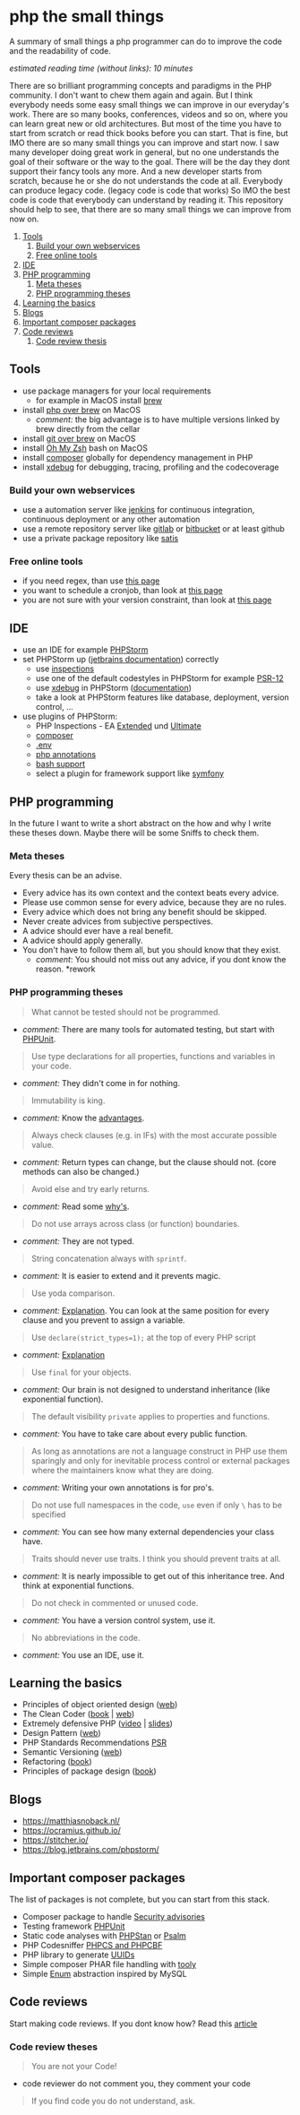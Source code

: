 # php the small things
A summary of small things a php programmer can do to improve the code and the readability of code.

*estimated reading time (without links): 10 minutes*

There are so brilliant programming concepts and paradigms in the PHP community. I don't want to chew them again and again. 
But I think everybody needs some easy small things we can improve in our everyday's work. 
There are so many books, conferences, videos and so on, where you can learn great new or old architectures. 
But most of the time you have to start from scratch or read thick books before you can start. 
That is fine, but IMO there are so many small things you can improve and start now. 
I saw many developer doing great work in general, but no one understands the goal of their software or the way to the goal. 
There will be the day they dont support their fancy tools any more. 
And a new developer starts from scratch, because he or she do not understands the code at all. 
Everybody can produce legacy code. (legacy code is code that works) So IMO the best code is code that everybody can understand by reading it. 
This repository should help to see, that there are so many small things we can improve from now on.     

1. [Tools](#tools)
    1. [Build your own webservices](#build-your-own-webservices)
    1. [Free online tools](#free-online-tools)
1. [IDE](#ide)
1. [PHP programming](#php-programming)
    1. [Meta theses](#meta-theses)
    1. [PHP programming theses](#php-programming-theses)
1. [Learning the basics](#learning-the-basics)
1. [Blogs](#blogs)
1. [Important composer packages](#important-composer-packages)
1. [Code reviews](#code-reviews)
    1. [Code review thesis](#code-review-theses)

## Tools
* use package managers for your local requirements
    * for example in MacOS install [brew](https://brew.sh/index_de)
* install [php over brew](https://formulae.brew.sh/formula/php) on MacOS
    * *comment:* the big advantage is to have multiple versions linked by brew directly from the cellar 
* install [git over brew](https://gist.github.com/derhuerst/1b15ff4652a867391f03) on MacOS
* install [Oh My Zsh](https://github.com/ohmyzsh/ohmyzsh) bash on MacOS
* install [composer](https://getcomposer.org/download/) globally for dependency management in PHP
* install [xdebug](https://xdebug.org/docs/install) for debugging, tracing, profiling and the codecoverage

### Build your own webservices
* use a automation server like [jenkins](https://jenkins.io/) for continuous integration, continuous deployment or any other automation
* use a remote repository server like [gitlab](https://about.gitlab.com/) or [bitbucket](https://bitbucket.org/) or at least github 
* use a private package repository like [satis](https://github.com/composer/satis)

### Free online tools
* if you need regex, than use [this page](https://regex101.com/)
* you want to schedule a cronjob, than look at [this page](https://crontab.guru/)
* you are not sure with your version constraint, than look at [this page](https://jubianchi.github.io/semver-check/#/)  

## IDE
* use an IDE for example [PHPStorm](https://www.jetbrains.com/phpstorm/) 
* set PHPStorm up ([jetbrains documentation](https://www.jetbrains.com/help/phpstorm/configuring-php-development-environment.html)) correctly 
    * use [inspections](https://www.jetbrains.com/help/phpstorm/code-inspection.html) 
    * use one of the default codestyles in PHPStorm for example [PSR-12](https://www.php-fig.org/psr/psr-12/)
    * use [xdebug](https://xdebug.org/) in PHPStorm ([documentation](https://www.jetbrains.com/help/phpstorm/configuring-xdebug.html))
    * take a look at PHPStorm features like database, deployment, version control, ...
* use plugins of PHPStorm:
    * PHP Inspections - EA [Extended](https://plugins.jetbrains.com/plugin/7622-php-inspections-ea-extended-) und [Ultimate](https://plugins.jetbrains.com/plugin/10215-php-inspections-ea-ultimate-)
    * [composer](https://plugins.jetbrains.com/plugin/index?xmlId=org.psliwa.idea.composer)
    * [.env](https://plugins.jetbrains.com/plugin/9525--env-files-support)
    * [php annotations](https://plugins.jetbrains.com/plugin/7320-php-annotations)
    * [bash support](https://plugins.jetbrains.com/plugin/4230-bashsupport)
    * select a plugin for framework support like [symfony](https://plugins.jetbrains.com/plugin/7219-symfony-support)

## PHP programming
In the future I want to write a short abstract on the how and why I write these theses down. 
Maybe there will be some Sniffs to check them.

### Meta theses
Every thesis can be an advise.
* Every advice has its own context and the context beats every advice.
* Please use common sense for every advice, because they are no rules.
* Every advice which does not bring any benefit should be skipped.
* Never create advices from subjective perspectives.
* A advice should ever have a real benefit.
* A advice should apply generally.
* You don't have to follow them all, but you should know that they exist. 
    * *comment*: You should not miss out any advice, if you dont know the reason. *rework

### PHP programming theses
> What cannot be tested should not be programmed.
* *comment:* There are many tools for automated testing, but start with [PHPUnit](https://phpunit.de/).
> Use type declarations for all properties, functions and variables in your code.
* *comment:* They didn't come in for nothing.
> Immutability is king.
* *comment:* Know the [advantages](https://hackernoon.com/5-benefits-of-immutable-objects-worth-considering-for-your-next-project-f98e7e85b6ac).  
> Always check clauses (e.g. in IFs) with the most accurate possible value.
* *comment:* Return types can change, but the clause should not. (core methods can also be changed.)
> Avoid else and try early returns.
* *comment:* Read some [why's](https://szymonkrajewski.pl/why-should-you-return-early/).
> Do not use arrays across class (or function) boundaries.
* *comment:* They are not typed.
> String concatenation always with `sprintf`.
* *comment:* It is easier to extend and it prevents magic.
> Use yoda comparison.
* *comment:* [Explanation](https://knowthecode.io/yoda-conditions-yoda-not-yoda). 
You can look at the same position for every clause and you prevent to assign a variable. 
> Use `declare(strict_types=1);` at the top of every PHP script
* *comment:* [Explanation](https://www.brainbell.com/php/strict-type.html)  
> Use `final` for your objects.
* *comment:* Our brain is not designed to understand inheritance (like exponential function).
> The default visibility `private` applies to properties and functions.
* *comment:* You have to take care about every public function.
> As long as annotations are not a language construct in PHP use them sparingly and only for inevitable process control
> or external packages where the maintainers know what they are doing.
* *comment:* Writing your own annotations is for pro's.
> Do not use full namespaces in the code, `use` even if only `\` has to be specified
* *comment:* You can see how many external dependencies your class have. 
> Traits should never use traits. I think you should prevent traits at all. 
* *comment:* It is nearly impossible to get out of this inheritance tree. And think at exponential functions.
> Do not check in commented or unused code.
* *comment:* You have a version control system, use it.
> No abbreviations in the code.
* *comment:* You use an IDE, use it.

## Learning the basics
* Principles of object oriented design ([web](http://butunclebob.com/ArticleS.UncleBob.PrinciplesOfOod))
* The Clean Coder ([book](https://www.amazon.de/Clean-Coder-Conduct-Professional-Programmers/dp/0137081073) | [web](https://clean-code-developer.de/))
* Extremely defensive PHP ([video](https://www.youtube.com/watch?v=8d2AtAGJPno) | [slides](https://ocramius.github.io/extremely-defensive-php/))
* Design Pattern ([web](https://designpatternsphp.readthedocs.io/en/latest/README.html))
* PHP Standards Recommendations [PSR](https://www.php-fig.org/psr/)
* Semantic Versioning ([web](https://semver.org/))
* Refactoring ([book](https://www.amazon.de/Refactoring-Improving-Design-Existing-Technology/dp/0201485672))
* Principles of package design ([book](https://www.amazon.de/Principles-Package-Design-Creating-Components/dp/1484241185))

## Blogs
* https://matthiasnoback.nl/
* https://ocramius.github.io/
* https://stitcher.io/ 
* https://blog.jetbrains.com/phpstorm/

## Important composer packages
The list of packages is not complete, but you can start from this stack.
* Composer package to handle [Security advisories](https://github.com/Roave/SecurityAdvisoriesBuilder) 
* Testing framework [PHPUnit](https://github.com/sebastianbergmann/phpunit)
* Static code analyses with [PHPStan](https://github.com/phpstan/phpstan) or [Psalm](https://github.com/vimeo/psalm)
* PHP Codesniffer [PHPCS and PHPCBF](https://github.com/squizlabs/PHP_CodeSniffer)
* PHP library to generate [UUIDs](https://github.com/ramsey/uuid) 
* Simple composer PHAR file handling with [tooly](https://github.com/tommy-muehle/tooly-composer-script) 
* Simple [Enum](https://github.com/freshp/php-enumeration) abstraction inspired by MySQL 

## Code reviews
Start making code reviews. If you dont know how? Read this [article](https://medium.com/palantir/code-review-best-practices-19e02780015f)

### Code review theses
> You are not your Code!
* code reviewer do not comment you, they comment your code
> If you find code you do not understand, ask.
